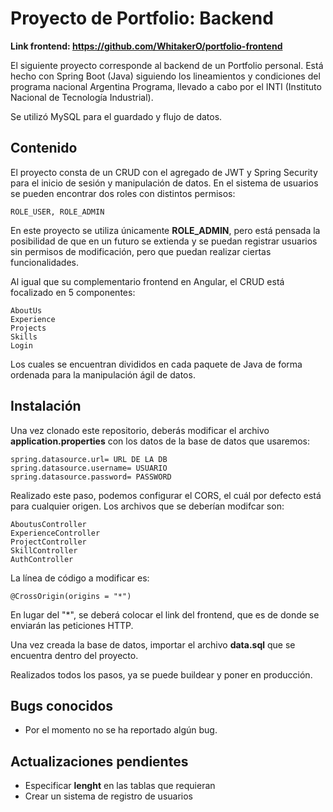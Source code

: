 # Proyecto de Portfolio: Backend

**Link frontend: https://github.com/WhitakerO/portfolio-frontend**

El siguiente proyecto corresponde al backend de un Portfolio personal. Está hecho con Spring Boot (Java) siguiendo los
lineamientos y condiciones del programa nacional Argentina Programa, llevado a cabo por el INTI (Instituto Nacional de Tecnología Industrial).

Se utilizó MySQL para el guardado y flujo de datos.

## Contenido

El proyecto consta de un CRUD con el agregado de JWT y Spring Security para el inicio de sesión y manipulación de datos. En el sistema de usuarios se pueden encontrar
dos roles con distintos permisos:

```
ROLE_USER, ROLE_ADMIN
```
En este proyecto se utiliza únicamente **ROLE_ADMIN**, pero está pensada la posibilidad de que en un futuro se extienda y se puedan registrar usuarios sin permisos de modificación,
pero que puedan realizar ciertas funcionalidades.

Al igual que su complementario frontend en Angular, el CRUD está focalizado en 5 componentes:

```
AboutUs  
Experience  
Projects  
Skills  
Login  
```
Los cuales se encuentran divididos en cada paquete de Java de forma ordenada para la manipulación ágil de datos.

## Instalación

Una vez clonado este repositorio, deberás modificar el archivo **application.properties** con los datos de la base de datos que usaremos:
```
spring.datasource.url= URL DE LA DB
spring.datasource.username= USUARIO
spring.datasource.password= PASSWORD
```
Realizado este paso, podemos configurar el CORS, el cuál por defecto está para cualquier origen. Los archivos que se deberían modifcar son:
```
AboutusController  
ExperienceController  
ProjectController  
SkillController  
AuthController
```
La línea de código a modificar es:
```
@CrossOrigin(origins = "*")
```
En lugar del "*", se deberá colocar el link del frontend, que es de donde se enviarán las peticiones HTTP.

Una vez creada la base de datos, importar el archivo **data.sql** que se encuentra dentro del proyecto.

Realizados todos los pasos, ya se puede buildear y poner en producción.

## Bugs conocidos

- Por el momento no se ha reportado algún bug.

## Actualizaciones pendientes

- Especificar **lenght** en las tablas que requieran 
- Crear un sistema de registro de usuarios
